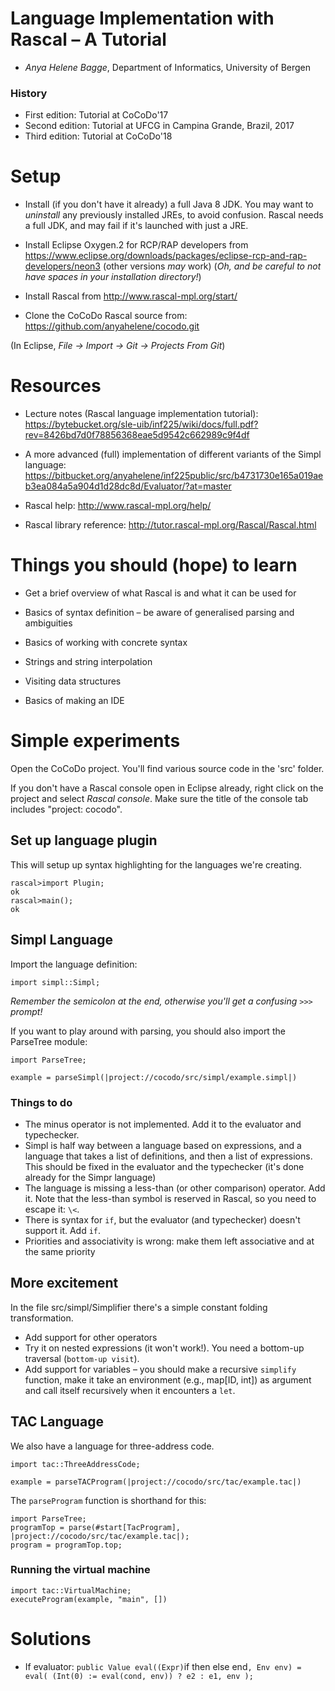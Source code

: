 # Language Implementation with Rascal – A Tutorial

* *Anya Helene Bagge*, Department of Informatics, University of Bergen

### History
* First edition: Tutorial at CoCoDo'17
* Second edition: Tutorial at UFCG in Campina Grande, Brazil, 2017
* Third edition: Tutorial at CoCoDo'18

# Setup

* Install (if you don't have it already) a full Java 8 JDK. You may want to *uninstall* any previously installed JREs, to avoid confusion. Rascal needs a full JDK, and may fail if it's launched with just a JRE.

* Install Eclipse Oxygen.2 for RCP/RAP developers from https://www.eclipse.org/downloads/packages/eclipse-rcp-and-rap-developers/neon3 (other versions *may* work) (*Oh, and be careful to not have spaces in your installation directory!*)

* Install Rascal from http://www.rascal-mpl.org/start/

* Clone the CoCoDo Rascal source from: https://github.com/anyahelene/cocodo.git

(In Eclipse, *File → Import → Git → Projects From Git*)

# Resources

* Lecture notes (Rascal language implementation tutorial): https://bytebucket.org/sle-uib/inf225/wiki/docs/full.pdf?rev=8426bd7d0f78856368eae5d9542c662989c9f4df

* A more advanced (full) implementation of different variants of the Simpl language: https://bitbucket.org/anyahelene/inf225public/src/b4731730e165a019aeb3ea084a5a904d1d28dc8d/Evaluator/?at=master

* Rascal help: http://www.rascal-mpl.org/help/

* Rascal library reference: http://tutor.rascal-mpl.org/Rascal/Rascal.html

# Things you should (hope) to learn

* Get a brief overview of what Rascal is and what it can be used for

* Basics of syntax definition – be aware of generalised parsing and ambiguities

* Basics of working with concrete syntax

* Strings and string interpolation

* Visiting data structures

* Basics of making an IDE

# Simple experiments
Open the CoCoDo project. You'll find various source code in the 'src' folder.

If you don't have a Rascal console open in Eclipse already, right click on the project and select *Rascal console*. Make sure the title of the console tab includes "project: cocodo".


## Set up language plugin
This will setup up syntax highlighting for the languages we're creating.

```
rascal>import Plugin;
ok
rascal>main();
ok
```

## Simpl Language
Import the language definition:
```
import simpl::Simpl;
```
*Remember the semicolon at the end, otherwise you'll get a confusing `>>>` prompt!*

If you want to play around with parsing, you should also import the ParseTree module:
```
import ParseTree;
```


```
example = parseSimpl(|project://cocodo/src/simpl/example.simpl|)
```



### Things to do

* The minus operator is not implemented. Add it to the evaluator and typechecker.
* Simpl is half way between a language based on expressions, and a language that takes a list of definitions, and then a list of expressions. This should be fixed in the evaluator and the typechecker (it's done already for the Simpr language)
* The language is missing a less-than (or other comparison) operator. Add it. Note that the less-than symbol is reserved in Rascal, so you need to escape it: `\<`.
* There is syntax for `if`, but the evaluator (and typechecker) doesn't support it. Add `if`. 
* Priorities and associativity is wrong: make them left associative and at the same priority


## More excitement
In the file src/simpl/Simplifier there's a simple constant folding transformation.

* Add support for other operators
* Try it on nested expressions (it won't work!). You need a bottom-up traversal (`bottom-up visit`).
* Add support for variables – you should make a recursive `simplify` function, make it take an environment (e.g., map[ID, int]) as argument and call itself recursively when it encounters a `let`.

 
## TAC Language
We also have a language for three-address code.


```
import tac::ThreeAddressCode;
```

```
example = parseTACProgram(|project://cocodo/src/tac/example.tac|)
```


The `parseProgram` function is shorthand for this:
```
import ParseTree;
programTop = parse(#start[TacProgram], |project://cocodo/src/tac/example.tac|);
program = programTop.top;
```


### Running the virtual machine
```
import tac::VirtualMachine;
executeProgram(example, "main", [])
```


# Solutions

* If evaluator: `public Value eval((Expr)`if <Expr cond> then <Expr e1> else <Expr e2> end`, Env env)
	= eval( (Int(0) := eval(cond, env)) ? e2 : e1, env );
`
